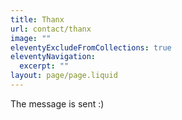 ```yaml
---
title: Thanx
url: contact/thanx
image: ""
eleventyExcludeFromCollections: true
eleventyNavigation:
  excerpt: ""
layout: page/page.liquid
---
```

The message is sent :)
